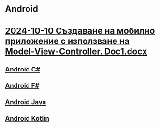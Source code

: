 # Android
# [2024-10-10 Създаване на мобилно приложение с използване на Model-View-Controller. Doc1.docx](https://github.com/vakovsky/Android/blob/main/Doc1.docx)
## [Android C#](https://github.com/vakovsky/Android/blob/main/csAndroid)
## [Android F#](https://github.com/vakovsky/Android/blob/main/fsAndroid)
## [Android Java](https://github.com/vakovsky/Android/blob/main/javaAndroid)
## [Android Kotlin](https://github.com/vakovsky/Android/blob/main/ktAndroid)
